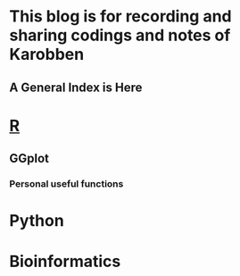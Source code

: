 # This blog is for recording and sharing codings and notes of Karobben 

## A General Index is Here


# [R](R/indes.html)

## GGplot

### Personal useful functions

# Python

# Bioinformatics


